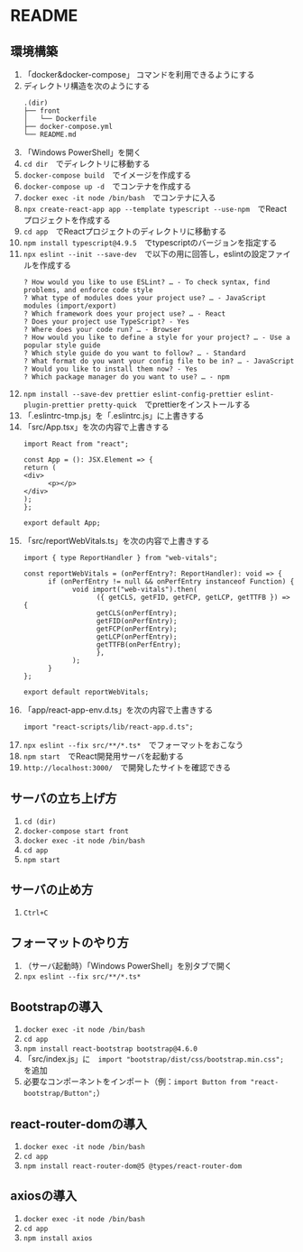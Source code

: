 # README

## 環境構築
1. 「docker&docker-compose」 コマンドを利用できるようにする
2. ディレクトリ構造を次のようにする
      ```
      .(dir)
      ├── front
      │   └── Dockerfile
      ├── docker-compose.yml
      └── README.md
      ```
3. 「Windows PowerShell」を開く
4. `cd dir`　でディレクトリに移動する
5. `docker-compose build`　でイメージを作成する
6. `docker-compose up -d`　でコンテナを作成する
7. `docker exec -it node /bin/bash`　でコンテナに入る
8. `npx create-react-app app --template typescript --use-npm`　でReactプロジェクトを作成する
9. `cd app`　でReactプロジェクトのディレクトリに移動する
10. `npm install typescript@4.9.5`　でtypescriptのバージョンを指定する
11. `npx eslint --init --save-dev`　で以下の用に回答し，eslintの設定ファイルを作成する
      ```
      ? How would you like to use ESLint? … - To check syntax, find problems, and enforce code style
      ? What type of modules does your project use? … - JavaScript modules (import/export)
      ? Which framework does your project use? … - React
      ? Does your project use TypeScript? - Yes
      ? Where does your code run? … - Browser
      ? How would you like to define a style for your project? … - Use a popular style guide
      ? Which style guide do you want to follow? … - Standard
      ? What format do you want your config file to be in? … - JavaScript
      ? Would you like to install them now? - Yes
      ? Which package manager do you want to use? … - npm
      ```
12. `npm install --save-dev prettier eslint-config-prettier eslint-plugin-prettier pretty-quick`　でprettierをインストールする
13. 「.eslintrc-tmp.js」を「.eslintrc.js」に上書きする
14. 「src/App.tsx」を次の内容で上書きする
      ```
      import React from "react";

      const App = (): JSX.Element => {
      return (
      <div>
            <p></p>
      </div>
      );
      };

      export default App;
      ```
15. 「src/reportWebVitals.ts」を次の内容で上書きする
      ```
      import { type ReportHandler } from "web-vitals";

      const reportWebVitals = (onPerfEntry?: ReportHandler): void => {
            if (onPerfEntry != null && onPerfEntry instanceof Function) {
                  void import("web-vitals").then(
                        ({ getCLS, getFID, getFCP, getLCP, getTTFB }) => {
                        getCLS(onPerfEntry);
                        getFID(onPerfEntry);
                        getFCP(onPerfEntry);
                        getLCP(onPerfEntry);
                        getTTFB(onPerfEntry);
                        },
                  );
            }
      };

      export default reportWebVitals;
      ```
16. 「app/react-app-env.d.ts」を次の内容で上書きする
      ```
      import "react-scripts/lib/react-app.d.ts";
      ```
17. `npx eslint --fix src/**/*.ts*`　でフォーマットをおこなう
18. `npm start`　でReact開発用サーバを起動する
19. `http://localhost:3000/`　で開発したサイトを確認できる

## サーバの立ち上げ方
1. `cd (dir)`
2. `docker-compose start front`
3. `docker exec -it node /bin/bash`
4. `cd app`
5. `npm start`

## サーバの止め方
1. `Ctrl+C`

## フォーマットのやり方
1. （サーバ起動時）「Windows PowerShell」を別タブで開く
2. `npx eslint --fix src/**/*.ts*`

## Bootstrapの導入
1. `docker exec -it node /bin/bash`
2. `cd app`
3. `npm install react-bootstrap bootstrap@4.6.0`
4. 「src/index.js」に　`import "bootstrap/dist/css/bootstrap.min.css";`　を追加
5. 必要なコンポーネントをインポート（例：`import Button from "react-bootstrap/Button";`）

## react-router-domの導入
1. `docker exec -it node /bin/bash`
2. `cd app`
2. `npm install react-router-dom@5 @types/react-router-dom`

## axiosの導入
1. `docker exec -it node /bin/bash`
2. `cd app`
2. `npm install axios`